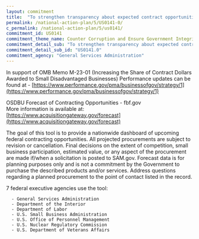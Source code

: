```yaml
---
layout: commitment
title:  "To strengthen transparency about expected contract opportunities and accessibility to this information, agencies are working with OMB to identify a common list of procurement information to include in agency forecasts of contracting opportunities in order for potential contractors, and especially those in underserved communities, to effectively prepare for future Federal contract competitions. Promising practices are being assessed for moving from a static posting of forecasting data at the beginning of the fiscal year to a timelier and more dynamic model that involves more regular posting of new information on a rolling basis as requirements are identified. User friendly search and filter functions are being explored to improve visibility and accessibility across agency forecasts over time so that entities interested in particular market segments can find relevant information more easily in the official System for Award Management (SAM.gov). The Biden-Harris Administration commits to implementation of these initiatives over the next two years with quarterly progress reporting on https://performance.gov/pma."
permalink: /national-action-plan/5/US0141-0/
c_permalink: /national-action-plan/5/us0141/
commitment_id: US0141
commitment_theme_name: Counter Corruption and Ensure Government Integrity and Accountability to the Public
commitment_detail_sub: "To strengthen transparency about expected contract opportunities and accessibility to this information, agencies are working with OMB to identify a common list of procurement information to include in agency forecasts of contracting opportunities in order for potential contractors, and especially those in underserved communities, to effectively prepare for future Federal contract competitions. Promising practices are being assessed for moving from a static posting of forecasting data at the beginning of the fiscal year to a timelier and more dynamic model that involves more regular posting of new information on a rolling basis as requirements are identified. User friendly search and filter functions are being explored to improve visibility and accessibility across agency forecasts over time so that entities interested in particular market segments can find relevant information more easily in the official System for Award Management (SAM.gov). The Biden-Harris Administration commits to implementation of these initiatives over the next two years with quarterly progress reporting on https://performance.gov/pma."
commitment_detail_sub_id: "US0141.0"
commitment_agency: "General Services Administration"
---
```


In support of OMB Memo M-23-01 (Increasing the Share of Contract Dollars Awarded to Small Disadvantaged Businesses) 
Performance updates can be found at - [https://www.performance.gov/pma/businessofgov/strategy/1](https://www.performance.gov/pma/businessofgov/strategy/1)

OSDBU Forecast of Contracting Opportunities - fbf.gov  
More information is available at: [https://www.acquisitiongateway.gov/forecast](https://www.acquisitiongateway.gov/forecast)

The goal of this tool is to provide a nationwide dashboard of upcoming federal contracting opportunities. All projected procurements are subject to revision or cancellation. Final decisions on the extent of competition, small business participation, estimated value, or any aspect of the procurement are made if/when a solicitation is posted to SAM.gov. Forecast data is for planning purposes only and is not a commitment by the Government to purchase the described products and/or services. Address questions regarding a planned procurement to the point of contact listed in the record.

7 federal executive agencies use the tool:

      - General Services Administration
      - Department of the Interior
      - Department of Labor
      - U.S. Small Business Administration
      - U.S. Office of Personnel Management
      - U.S. Nuclear Regulatory Commission 
      - U.S. Department of Veterans Affairs